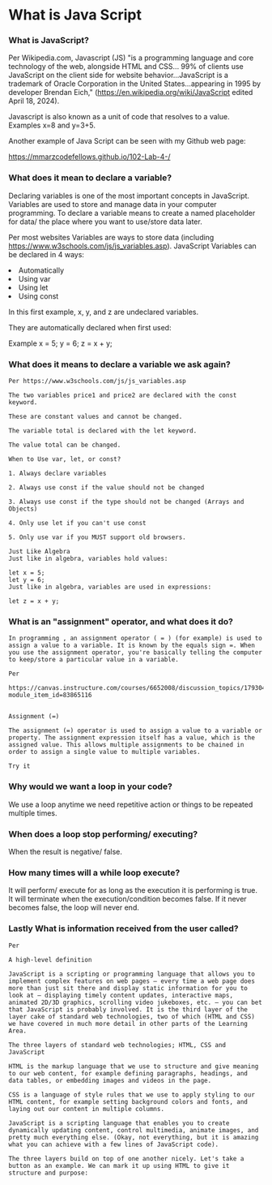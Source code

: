 # What is Java Script

### What is JavaScript?

Per Wikipedia.com, Javascript (JS) "is a programming language and core technology of the web, alongside HTML and CSS... 99% of clients use JavaScript on the client side for website behavior...JavaScript is a trademark of Oracle Corporation in the United States...appearing in 1995 by developer Brendan Eich," (https://en.wikipedia.org/wiki/JavaScript edited April 18, 2024). 

Javascript is also known as a unit of code that resolves to a value. Examples x=8 and y=3+5. 

Another example of Java Script can be seen with my Github web page:  

https://mmarzcodefellows.github.io/102-Lab-4-/

### What does it mean to declare a variable? 

Declaring variables is one of the most important concepts in JavaScript. Variables are used to store and manage data in your computer programming. To declare a variable means to create a named placeholder for data/ the place where you want to use/store data later.

Per most websites Variables are ways to store data (including https://www.w3schools.com/js/js_variables.asp). JavaScript Variables can be declared in 4 ways:

<li/> Automatically
<li/> Using var
<li/> Using let
<li/> Using const

In this first example, x, y, and z are undeclared variables.

They are automatically declared when first used:

Example
x = 5;
y = 6;
z =  x + y;

### What does it means to declare a variable we ask again? 

    Per https://www.w3schools.com/js/js_variables.asp

    The two variables price1 and price2 are declared with the const keyword.

    These are constant values and cannot be changed.

    The variable total is declared with the let keyword.

    The value total can be changed.

    When to Use var, let, or const?

    1. Always declare variables

    2. Always use const if the value should not be changed

    3. Always use const if the type should not be changed (Arrays and Objects)

    4. Only use let if you can't use const

    5. Only use var if you MUST support old browsers.

    Just Like Algebra
    Just like in algebra, variables hold values:

    let x = 5;
    let y = 6;
    Just like in algebra, variables are used in expressions:

    let z = x + y;

### What is an "assignment" operator, and what does it do? 

    In programming , an assignment operator ( = ) (for example) is used to assign a value to a variable. It is known by the equals sign =. When you use the assignment operator, you're basically telling the computer to keep/store a particular value in a variable.

    Per
     https://canvas.instructure.com/courses/6652008/discussion_topics/17930447?module_item_id=83865116


    Assignment (=)
    
    The assignment (=) operator is used to assign a value to a variable or property. The assignment expression itself has a value, which is the assigned value. This allows multiple assignments to be chained in order to assign a single value to multiple variables.

    Try it


### Why would we want a loop in your code?

We use a loop anytime we need repetitive action or things to be repeated multiple times. 

### When does a loop stop performing/ executing?

When the result is negative/ false.

### How many times will a while loop execute?

It will perform/ execute for as long as the execution it is performing is true. It will terminate when the execution/condition becomes false. If it never becomes false, the loop will never end. 

### Lastly What is information received from the user called?

    Per 

    A high-level definition

    JavaScript is a scripting or programming language that allows you to implement complex features on web pages — every time a web page does more than just sit there and display static information for you to look at — displaying timely content updates, interactive maps, animated 2D/3D graphics, scrolling video jukeboxes, etc. — you can bet that JavaScript is probably involved. It is the third layer of the layer cake of standard web technologies, two of which (HTML and CSS) we have covered in much more detail in other parts of the Learning Area.

    The three layers of standard web technologies; HTML, CSS and JavaScript

    HTML is the markup language that we use to structure and give meaning to our web content, for example defining paragraphs, headings, and data tables, or embedding images and videos in the page.

    CSS is a language of style rules that we use to apply styling to our HTML content, for example setting background colors and fonts, and laying out our content in multiple columns.
    
    JavaScript is a scripting language that enables you to create dynamically updating content, control multimedia, animate images, and pretty much everything else. (Okay, not everything, but it is amazing what you can achieve with a few lines of JavaScript code).

    The three layers build on top of one another nicely. Let's take a button as an example. We can mark it up using HTML to give it structure and purpose:
